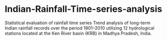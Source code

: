 # Indian-Rainfall-Time-series-analysis
Statistical evaluation of rainfall time series Trend analysis of long-term Indian rainfall records over the period 1901–2010 utilizing 12 hydrological stations located at the Ken River basin (KRB) in Madhya Pradesh, India. 
